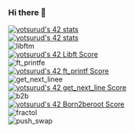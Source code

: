 ### Hi there 👋

[![yotsurud's 42 stats](https://badge42.coday.fr/api/v2/clvkvmri23613001p4f232g5kz/stats?cursusId=9&coalitionId=piscine)](https://github.com/Coday-meric/badge42)
<br>
[![yotsurud's 42 stats](https://badge42.coday.fr/api/v2/clvkvmri23613001p4f232g5kz/stats?cursusId=21&coalitionId=307)](https://github.com/Coday-meric/badge42)
<br>
![libftm](https://github.com/Yosshii-42/Yosshii-42/assets/161409687/c1498dfc-f5dc-4ede-85e4-83c2be41f4c9)
<br>
[![yotsurud's 42 Libft Score](https://badge42.coday.fr/api/v2/clvkvmri23613001p4f232g5kz/project/3639310)](https://github.com/Coday-meric/badge42)
<br>
![ft_printfe](https://github.com/Yosshii-42/Yosshii-42/assets/161409687/1e31bde7-a884-48d2-ba09-7715afb5d0c7)
<br>
[![yotsurud's 42 ft_printf Score](https://badge42.coday.fr/api/v2/clvkvmri23613001p4f232g5kz/project/3649745)](https://github.com/Coday-meric/badge42)
<br>
![get_next_linee](https://github.com/Yosshii-42/Yosshii-42/assets/161409687/846eee34-5084-431f-b59b-c5e5dbdbe894)
<br>
[![yotsurud's 42 get_next_line Score](https://badge42.coday.fr/api/v2/clvkvmri23613001p4f232g5kz/project/3655655)](https://github.com/Coday-meric/badge42)
<br>
![b2b](https://github.com/Yosshii-42/Yosshii-42/assets/161409687/9c1bdb2f-5291-405e-bf21-de00d1530f49)
<br>
[![yotsurud's 42 Born2beroot Score](https://badge42.coday.fr/api/v2/clvkvmri23613001p4f232g5kz/project/3660529)](https://github.com/Coday-meric/badge42)
<br>
![fractol](https://github.com/Yosshii-42/Yosshii-42/assets/161409687/8e925ab4-be79-4841-aa72-da39d6b3d7c8)
<br>
![push_swap](https://github.com/Yosshii-42/Yosshii-42/assets/161409687/e04ea800-67b7-4c33-85ce-b677ea8489a4)
